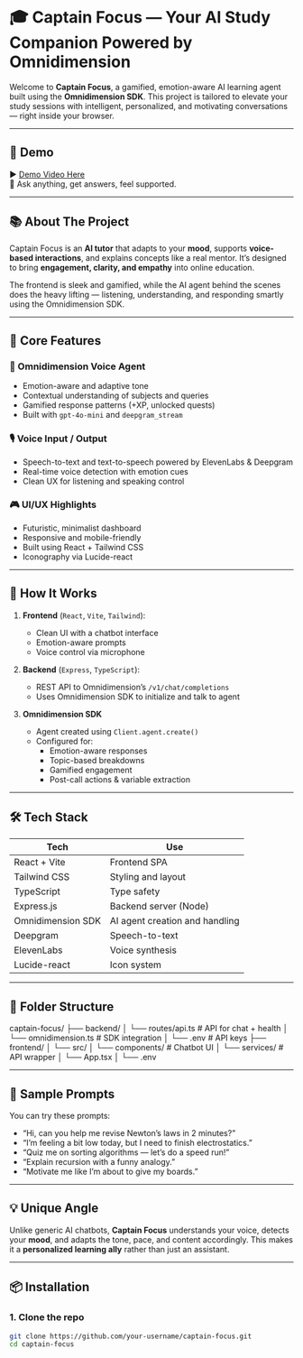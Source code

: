 # 🎓 Captain Focus — Your AI Study Companion Powered by Omnidimension

Welcome to **Captain Focus**, a gamified, emotion-aware AI learning agent built using the **Omnidimension SDK**. This project is tailored to elevate your study sessions with intelligent, personalized, and motivating conversations — right inside your browser.

---

## 🚀 Demo

▶️ [Demo Video Here](#)  
🧠 Ask anything, get answers, feel supported.

---

## 📚 About The Project

Captain Focus is an **AI tutor** that adapts to your **mood**, supports **voice-based interactions**, and explains concepts like a real mentor. It’s designed to bring **engagement, clarity, and empathy** into online education.

The frontend is sleek and gamified, while the AI agent behind the scenes does the heavy lifting — listening, understanding, and responding smartly using the Omnidimension SDK.

---

## 🧠 Core Features

### 🤖 Omnidimension Voice Agent

- Emotion-aware and adaptive tone
- Contextual understanding of subjects and queries
- Gamified response patterns (+XP, unlocked quests)
- Built with `gpt-4o-mini` and `deepgram_stream`

### 🎙️ Voice Input / Output

- Speech-to-text and text-to-speech powered by ElevenLabs & Deepgram
- Real-time voice detection with emotion cues
- Clean UX for listening and speaking control

### 🎮 UI/UX Highlights

- Futuristic, minimalist dashboard
- Responsive and mobile-friendly
- Built using React + Tailwind CSS
- Iconography via Lucide-react

---

## 🧪 How It Works

1. **Frontend** (`React`, `Vite`, `Tailwind`):  
   - Clean UI with a chatbot interface
   - Emotion-aware prompts
   - Voice control via microphone

2. **Backend** (`Express`, `TypeScript`):  
   - REST API to Omnidimension’s `/v1/chat/completions`
   - Uses Omnidimension SDK to initialize and talk to agent

3. **Omnidimension SDK**  
   - Agent created using `Client.agent.create()`
   - Configured for:
     - Emotion-aware responses
     - Topic-based breakdowns
     - Gamified engagement
     - Post-call actions & variable extraction

---

## 🛠️ Tech Stack

| Tech             | Use                          |
|------------------|-------------------------------|
| React + Vite     | Frontend SPA                  |
| Tailwind CSS     | Styling and layout            |
| TypeScript       | Type safety                   |
| Express.js       | Backend server (Node)         |
| Omnidimension SDK| AI agent creation and handling|
| Deepgram         | Speech-to-text                |
| ElevenLabs       | Voice synthesis               |
| Lucide-react     | Icon system                   |

---

## 📁 Folder Structure
captain-focus/
├── backend/
│ └── routes/api.ts # API for chat + health
│ └── omnidimension.ts # SDK integration
│ └── .env # API keys
├── frontend/
│ └── src/
│ └── components/ # Chatbot UI
│ └── services/ # API wrapper
│ └── App.tsx
│ └── .env


---

## 🤖 Sample Prompts

You can try these prompts:

- “Hi, can you help me revise Newton’s laws in 2 minutes?”
- “I’m feeling a bit low today, but I need to finish electrostatics.”
- “Quiz me on sorting algorithms — let’s do a speed run!”
- “Explain recursion with a funny analogy.”
- “Motivate me like I’m about to give my boards.”

---

## 💡 Unique Angle

Unlike generic AI chatbots, **Captain Focus** understands your voice, detects your **mood**, and adapts the tone, pace, and content accordingly. This makes it a **personalized learning ally** rather than just an assistant.

---

## 📦 Installation

### 1. Clone the repo

```bash
git clone https://github.com/your-username/captain-focus.git
cd captain-focus
